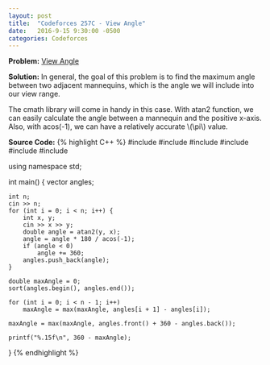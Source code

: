 ```yaml
---
layout: post
title:  "Codeforces 257C - View Angle"
date:   2016-9-15 9:30:00 -0500
categories: Codeforces
---
```


**Problem:** [View Angle]

**Solution:**
In general, the goal of this problem is to find the maximum angle between 
two adjacent mannequins, which is the angle we will 
include into our view range. 

The cmath library will come in handy in this case.
With atan2 function, we can easily calculate the
angle between a mannequin and the positive x-axis. Also, with acos(-1), we can have a 
relatively accurate \\(\pi\\) value.



**Source Code:**
{% highlight C++ %}
#include <cmath>
#include <iostream>
#include <map>
#include <utility>
#include <vector>
#include <algorithm>

using namespace std;

int main() {
	vector<double> angles;

	int n;
	cin >> n;
	for (int i = 0; i < n; i++) {
		int x, y;
		cin >> x >> y;
		double angle = atan2(y, x);
		angle = angle * 180 / acos(-1);
		if (angle < 0)
			angle += 360;
		angles.push_back(angle);
	}

	double maxAngle = 0;
	sort(angles.begin(), angles.end());

	for (int i = 0; i < n - 1; i++)
		maxAngle = max(maxAngle, angles[i + 1] - angles[i]);

	maxAngle = max(maxAngle, angles.front() + 360 - angles.back());

	printf("%.15f\n", 360 - maxAngle);
}
{% endhighlight %}

[View Angle]: http://codeforces.com/problemset/problem/257/C
